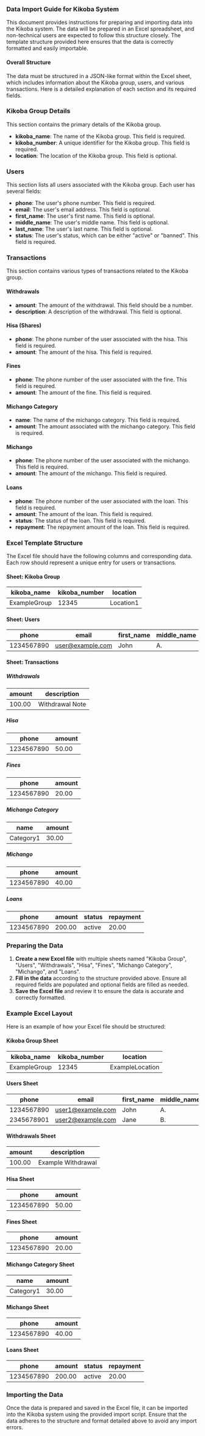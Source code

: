 ### Data Import Guide for Kikoba System

This document provides instructions for preparing and importing data into the Kikoba system. The data will be prepared in an Excel spreadsheet, and non-technical users are expected to follow this structure closely. The template structure provided here ensures that the data is correctly formatted and easily importable.

#### Overall Structure

The data must be structured in a JSON-like format within the Excel sheet, which includes information about the Kikoba group, users, and various transactions. Here is a detailed explanation of each section and its required fields.

### Kikoba Group Details

This section contains the primary details of the Kikoba group.

- **kikoba_name**: The name of the Kikoba group. This field is required.
- **kikoba_number**: A unique identifier for the Kikoba group. This field is required.
- **location**: The location of the Kikoba group. This field is optional.

### Users

This section lists all users associated with the Kikoba group. Each user has several fields:

- **phone**: The user's phone number. This field is required.
- **email**: The user's email address. This field is optional.
- **first_name**: The user's first name. This field is optional.
- **middle_name**: The user's middle name. This field is optional.
- **last_name**: The user's last name. This field is optional.
- **status**: The user's status, which can be either "active" or "banned". This field is required.

### Transactions

This section contains various types of transactions related to the Kikoba group.

#### Withdrawals

- **amount**: The amount of the withdrawal. This field should be a number.
- **description**: A description of the withdrawal. This field is optional.

#### Hisa (Shares)

- **phone**: The phone number of the user associated with the hisa. This field is required.
- **amount**: The amount of the hisa. This field is required.

#### Fines

- **phone**: The phone number of the user associated with the fine. This field is required.
- **amount**: The amount of the fine. This field is required.

#### Michango Category

- **name**: The name of the michango category. This field is required.
- **amount**: The amount associated with the michango category. This field is required.

#### Michango

- **phone**: The phone number of the user associated with the michango. This field is required.
- **amount**: The amount of the michango. This field is required.

#### Loans

- **phone**: The phone number of the user associated with the loan. This field is required.
- **amount**: The amount of the loan. This field is required.
- **status**: The status of the loan. This field is required.
- **repayment**: The repayment amount of the loan. This field is required.

### Excel Template Structure

The Excel file should have the following columns and corresponding data. Each row should represent a unique entry for users or transactions.

#### Sheet: Kikoba Group

| kikoba_name | kikoba_number | location |
|-------------|---------------|----------|
| ExampleGroup | 12345         | Location1|

#### Sheet: Users

| phone       | email          | first_name | middle_name | last_name | status  |
|-------------|----------------|------------|-------------|-----------|---------|
| 1234567890  | user@example.com | John       | A.          | Doe       | active  |

#### Sheet: Transactions

##### Withdrawals

| amount | description      |
|--------|------------------|
| 100.00 | Withdrawal Note  |

##### Hisa

| phone       | amount |
|-------------|--------|
| 1234567890  | 50.00  |

##### Fines

| phone       | amount |
|-------------|--------|
| 1234567890  | 20.00  |

##### Michango Category

| name        | amount |
|-------------|--------|
| Category1   | 30.00  |

##### Michango

| phone       | amount |
|-------------|--------|
| 1234567890  | 40.00  |

##### Loans

| phone       | amount | status | repayment |
|-------------|--------|--------|-----------|
| 1234567890  | 200.00 | active | 20.00     |

### Preparing the Data

1. **Create a new Excel file** with multiple sheets named "Kikoba Group", "Users", "Withdrawals", "Hisa", "Fines", "Michango Category", "Michango", and "Loans".
2. **Fill in the data** according to the structure provided above. Ensure all required fields are populated and optional fields are filled as needed.
3. **Save the Excel file** and review it to ensure the data is accurate and correctly formatted.

### Example Excel Layout

Here is an example of how your Excel file should be structured:

#### Kikoba Group Sheet

| kikoba_name  | kikoba_number | location |
|--------------|---------------|----------|
| ExampleGroup | 12345         | ExampleLocation |

#### Users Sheet

| phone       | email            | first_name | middle_name | last_name | status |
|-------------|------------------|------------|-------------|-----------|--------|
| 1234567890  | user1@example.com | John       | A.          | Doe       | active |
| 2345678901  | user2@example.com | Jane       | B.          | Smith     | banned |

#### Withdrawals Sheet

| amount | description         |
|--------|---------------------|
| 100.00 | Example Withdrawal  |

#### Hisa Sheet

| phone       | amount |
|-------------|--------|
| 1234567890  | 50.00  |

#### Fines Sheet

| phone       | amount |
|-------------|--------|
| 1234567890  | 20.00  |

#### Michango Category Sheet

| name        | amount |
|-------------|--------|
| Category1   | 30.00  |

#### Michango Sheet

| phone       | amount |
|-------------|--------|
| 1234567890  | 40.00  |

#### Loans Sheet

| phone       | amount | status | repayment |
|-------------|--------|--------|-----------|
| 1234567890  | 200.00 | active | 20.00     |

### Importing the Data

Once the data is prepared and saved in the Excel file, it can be imported into the Kikoba system using the provided import script. Ensure that the data adheres to the structure and format detailed above to avoid any import errors.
